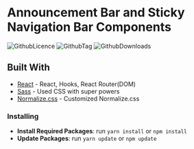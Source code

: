 # Announcement Bar and Sticky Navigation Bar Components

![GithubLicence](https://img.shields.io/github/license/damlakoksal/announcement-navbar-react)
![GithubTag](https://img.shields.io/github/v/tag/damlakoksal/announcement-navbar-react)
![GithubDownloads](https://img.shields.io/github/downloads/damlakoksal/announcement-navbar-react/v0.0.1/total?color=%2381d8f7)

## Built With

- [React](http://reactjs.org) - React, Hooks, React Router(DOM)
- [Sass](https://sass-lang.com) - Used CSS with super powers
- [Normalize.css](https://necolas.github.io/normalize.css/) - Customized Normalize.css

### Installing

- **Install Required Packages**: run `yarn install` or `npm install`
- **Update Packages**: run `yarn update` or `npm update`
